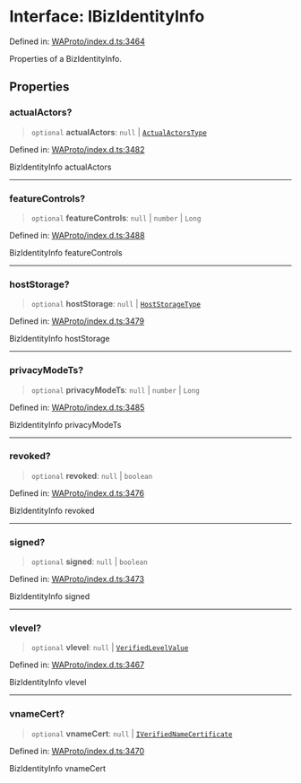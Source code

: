 # Interface: IBizIdentityInfo

Defined in: [WAProto/index.d.ts:3464](https://github.com/Fokusdotid/bail/blob/dad8cbc7bd41e0c17126095b0fc017b92c3d85cf/WAProto/index.d.ts#L3464)

Properties of a BizIdentityInfo.

## Properties

### actualActors?

> `optional` **actualActors**: `null` \| [`ActualActorsType`](../namespaces/BizIdentityInfo/enumerations/ActualActorsType.md)

Defined in: [WAProto/index.d.ts:3482](https://github.com/Fokusdotid/bail/blob/dad8cbc7bd41e0c17126095b0fc017b92c3d85cf/WAProto/index.d.ts#L3482)

BizIdentityInfo actualActors

***

### featureControls?

> `optional` **featureControls**: `null` \| `number` \| `Long`

Defined in: [WAProto/index.d.ts:3488](https://github.com/Fokusdotid/bail/blob/dad8cbc7bd41e0c17126095b0fc017b92c3d85cf/WAProto/index.d.ts#L3488)

BizIdentityInfo featureControls

***

### hostStorage?

> `optional` **hostStorage**: `null` \| [`HostStorageType`](../namespaces/BizIdentityInfo/enumerations/HostStorageType.md)

Defined in: [WAProto/index.d.ts:3479](https://github.com/Fokusdotid/bail/blob/dad8cbc7bd41e0c17126095b0fc017b92c3d85cf/WAProto/index.d.ts#L3479)

BizIdentityInfo hostStorage

***

### privacyModeTs?

> `optional` **privacyModeTs**: `null` \| `number` \| `Long`

Defined in: [WAProto/index.d.ts:3485](https://github.com/Fokusdotid/bail/blob/dad8cbc7bd41e0c17126095b0fc017b92c3d85cf/WAProto/index.d.ts#L3485)

BizIdentityInfo privacyModeTs

***

### revoked?

> `optional` **revoked**: `null` \| `boolean`

Defined in: [WAProto/index.d.ts:3476](https://github.com/Fokusdotid/bail/blob/dad8cbc7bd41e0c17126095b0fc017b92c3d85cf/WAProto/index.d.ts#L3476)

BizIdentityInfo revoked

***

### signed?

> `optional` **signed**: `null` \| `boolean`

Defined in: [WAProto/index.d.ts:3473](https://github.com/Fokusdotid/bail/blob/dad8cbc7bd41e0c17126095b0fc017b92c3d85cf/WAProto/index.d.ts#L3473)

BizIdentityInfo signed

***

### vlevel?

> `optional` **vlevel**: `null` \| [`VerifiedLevelValue`](../namespaces/BizIdentityInfo/enumerations/VerifiedLevelValue.md)

Defined in: [WAProto/index.d.ts:3467](https://github.com/Fokusdotid/bail/blob/dad8cbc7bd41e0c17126095b0fc017b92c3d85cf/WAProto/index.d.ts#L3467)

BizIdentityInfo vlevel

***

### vnameCert?

> `optional` **vnameCert**: `null` \| [`IVerifiedNameCertificate`](IVerifiedNameCertificate.md)

Defined in: [WAProto/index.d.ts:3470](https://github.com/Fokusdotid/bail/blob/dad8cbc7bd41e0c17126095b0fc017b92c3d85cf/WAProto/index.d.ts#L3470)

BizIdentityInfo vnameCert
